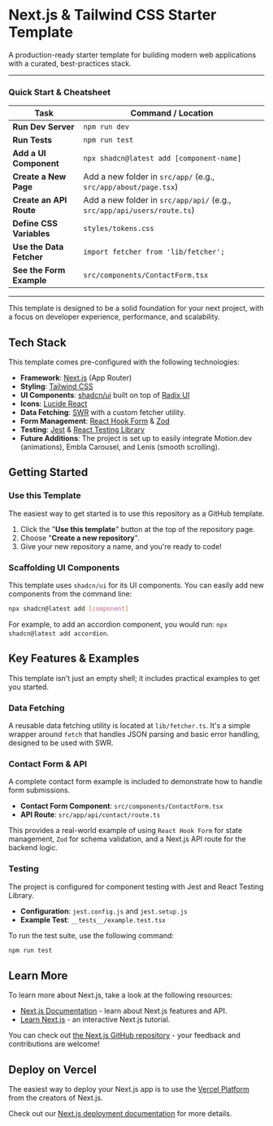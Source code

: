 # Next.js & Tailwind CSS Starter Template

A production-ready starter template for building modern web applications with a curated, best-practices stack.

---

### **Quick Start & Cheatsheet**

| Task                               | Command / Location                                           |
| ---------------------------------- | ------------------------------------------------------------ |
| **Run Dev Server**                 | `npm run dev`                                                |
| **Run Tests**                      | `npm run test`                                               |
| **Add a UI Component**             | `npx shadcn@latest add [component-name]`                     |
| **Create a New Page**              | Add a new folder in `src/app/` (e.g., `src/app/about/page.tsx`) |
| **Create an API Route**            | Add a new folder in `src/app/api/` (e.g., `src/app/api/users/route.ts`) |
| **Define CSS Variables**           | `styles/tokens.css`                                          |
| **Use the Data Fetcher**           | `import fetcher from 'lib/fetcher';`                         |
| **See the Form Example**           | `src/components/ContactForm.tsx`                             |

---

This template is designed to be a solid foundation for your next project, with a focus on developer experience, performance, and scalability.

## Tech Stack

This template comes pre-configured with the following technologies:

- **Framework**: [Next.js](https://nextjs.org/) (App Router)
- **Styling**: [Tailwind CSS](https://tailwindcss.com/)
- **UI Components**: [shadcn/ui](https://ui.shadcn.com/) built on top of [Radix UI](https://www.radix-ui.com/)
- **Icons**: [Lucide React](https://lucide.dev/)
- **Data Fetching**: [SWR](https://swr.vercel.app/) with a custom fetcher utility.
- **Form Management**: [React Hook Form](https://react-hook-form.com/) & [Zod](https://zod.dev/)
- **Testing**: [Jest](https://jestjs.io/) & [React Testing Library](https://testing-library.com/)
- **Future Additions**: The project is set up to easily integrate Motion.dev (animations), Embla Carousel, and Lenis (smooth scrolling).

## Getting Started

### Use this Template

The easiest way to get started is to use this repository as a GitHub template.

1.  Click the "**Use this template**" button at the top of the repository page.
2.  Choose "**Create a new repository**".
3.  Give your new repository a name, and you're ready to code!

### Scaffolding UI Components

This template uses `shadcn/ui` for its UI components. You can easily add new components from the command line:

```bash
npx shadcn@latest add [component]
```

For example, to add an accordion component, you would run: `npx shadcn@latest add accordion`.

## Key Features & Examples

This template isn't just an empty shell; it includes practical examples to get you started.

### Data Fetching

A reusable data fetching utility is located at `lib/fetcher.ts`. It's a simple wrapper around `fetch` that handles JSON parsing and basic error handling, designed to be used with SWR.

### Contact Form & API

A complete contact form example is included to demonstrate how to handle form submissions.

-   **Contact Form Component**: `src/components/ContactForm.tsx`
-   **API Route**: `src/app/api/contact/route.ts`

This provides a real-world example of using `React Hook Form` for state management, `Zod` for schema validation, and a Next.js API route for the backend logic.

### Testing

The project is configured for component testing with Jest and React Testing Library.

-   **Configuration**: `jest.config.js` and `jest.setup.js`
-   **Example Test**: `__tests__/example.test.tsx`

To run the test suite, use the following command:

```bash
npm run test
```

## Learn More

To learn more about Next.js, take a look at the following resources:

- [Next.js Documentation](https://nextjs.org/docs) - learn about Next.js features and API.
- [Learn Next.js](https://nextjs.org/learn) - an interactive Next.js tutorial.

You can check out [the Next.js GitHub repository](https://github.com/vercel/next.js) - your feedback and contributions are welcome!

## Deploy on Vercel

The easiest way to deploy your Next.js app is to use the [Vercel Platform](https://vercel.com/new?utm_medium=default-template&filter=next.js&utm_source=create-next-app&utm_campaign=create-next-app-readme) from the creators of Next.js.

Check out our [Next.js deployment documentation](https://nextjs.org/docs/app/building-your-application/deploying) for more details.

